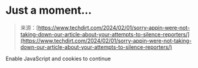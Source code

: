 <!--yml
category: 未分类
date: 2024-05-27 14:28:34
-->

# Just a moment...

> 来源：[https://www.techdirt.com/2024/02/01/sorry-appin-were-not-taking-down-our-article-about-your-attempts-to-silence-reporters/](https://www.techdirt.com/2024/02/01/sorry-appin-were-not-taking-down-our-article-about-your-attempts-to-silence-reporters/)

Enable JavaScript and cookies to continue